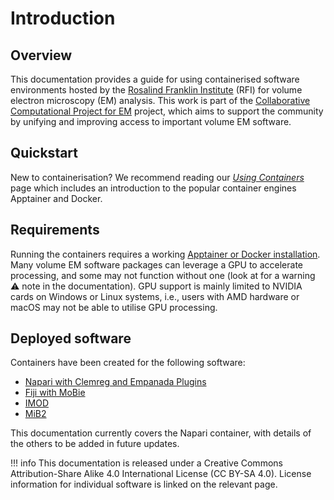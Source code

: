 # Introduction
## Overview
This documentation provides a guide for using containerised software environments
hosted by the [Rosalind Franklin Institute](https://rfi.ac.uk/) (RFI) for volume
electron microscopy (EM) analysis. 
This work is part of the [Collaborative Computational Project for EM](https://www.ccpem.ac.uk/)
project, which aims to support the community by unifying and improving access to
important volume EM software. 

## Quickstart
New to containerisation? We recommend reading our [*Using Containers*](containers.md)
page which includes an introduction to the popular container engines Apptainer
and Docker. 


## Requirements
Running the containers requires a working [Apptainer or Docker
installation](containers.md#running-containers). Many volume EM software
packages can leverage a GPU to accelerate processing, and some may not function
without one (look at for a warning ⚠️ note in the documentation).  GPU support is
mainly limited to NVIDIA cards on Windows or Linux systems, i.e., users with AMD
hardware or macOS may not be able to utilise GPU processing.

## Deployed software
Containers have been created for the following software:

- [Napari with Clemreg and Empanada Plugins](../software/napari.md)
- [Fiji with MoBie](../software/fiji.md)
- [IMOD](../software/imod.md)
- [MiB2](../software/mib2.md)

This documentation currently covers the Napari container, with
details of the others to be added in future updates.

!!! info
    This documentation is released under a Creative Commons Attribution-Share
    Alike 4.0 International License (CC BY-SA 4.0).  License information for
    individual software is linked on the relevant page. 

